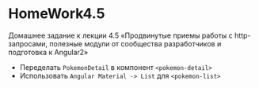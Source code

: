 # HomeWork4.5

Домашнее задание к лекции 4.5 «Продвинутые приемы работы с http-запросами, полезные модули от сообщества разработчиков и подготовка к Angular2»

- Переделать `PokemonDetail` в компонент `<pokemon-detail>`
- Использовать `Angular Material -> List` для `<pokemon-list>`
